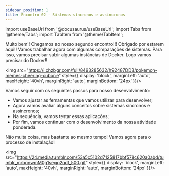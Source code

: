 ```yaml
---
sidebar_position: 1
title: Encontro 02 - Sistemas síncronos e assíncronos
---
```


import useBaseUrl from '@docusaurus/useBaseUrl';
import Tabs from '@theme/Tabs';
import TabItem from '@theme/TabItem';

Muito bem!! Chegamos ao nosso segundo encontro!!!
Obrigado por estarem aqui!!
Vamos trabalhar agora com algumas comparações de sistemas. Para isso, vamos precisar subir algumas instâncias de Docker. Logo vamos precisar do Docker!!

<img src="https://i.chzbgr.com/full/8493285632/h92487DDB/pokemon-memes-cheering-cubone" style={{ display: 'block', marginLeft: 'auto', maxHeight: '40vh', marginRight: 'auto', marginBottom: '24px' }}/>

Vamos seguir com os seguintes passos para nosso desenvolvimento:

- Vamos ajustar as ferramentas que vamos utilizar para desenvolver;
- Agora vamos avaliar alguns conceitos sobre sistemas síncronos e assíncronos;
- Na sequência, vamos testar essas aplicações;
- Por fim, vamos continuar com o desenvolvimento da nossa atividade ponderada.

Não muita coisa, mas bastante ao mesmo tempo! Vamos agora para o processo de instalação!

<img src="https://24.media.tumblr.com/53a5c5102d7125817bbf578c620a0abd/tumblr_mrbqnwmM0g1segq2qo1_500.gif" style={{ display: 'block', marginLeft: 'auto', maxHeight: '40vh', marginRight: 'auto', marginBottom: '24px' }}/>


